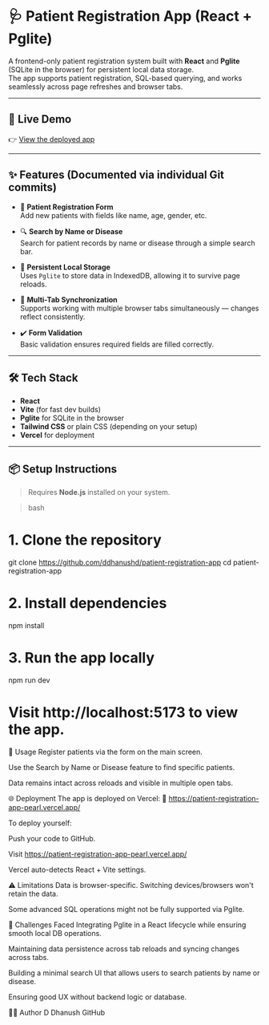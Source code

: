 # 🩺 Patient Registration App (React + Pglite)

A frontend-only patient registration system built with **React** and **Pglite** (SQLite in the browser) for persistent local data storage.  
The app supports patient registration, SQL-based querying, and works seamlessly across page refreshes and browser tabs.

---

## 🚀 Live Demo

👉 [View the deployed app](https://patient-registration-app-pearl.vercel.app/)

---

## ✨ Features (Documented via individual Git commits)

- 🧾 **Patient Registration Form**  
  Add new patients with fields like name, age, gender, etc.

- 🔍 **Search by Name or Disease**  
  Search for patient records by name or disease through a simple search bar.

- 💾 **Persistent Local Storage**  
  Uses `Pglite` to store data in IndexedDB, allowing it to survive page reloads.

- 🧠 **Multi-Tab Synchronization**  
  Supports working with multiple browser tabs simultaneously — changes reflect consistently.

- ✔️ **Form Validation**  
  Basic validation ensures required fields are filled correctly.

---

## 🛠️ Tech Stack

- **React**
- **Vite** (for fast dev builds)
- **Pglite** for SQLite in the browser
- **Tailwind CSS** or plain CSS (depending on your setup)
- **Vercel** for deployment

---

## 📦 Setup Instructions

> Requires **Node.js** installed on your system.

>bash
# 1. Clone the repository
git clone https://github.com/ddhanushd/patient-registration-app
cd patient-registration-app

# 2. Install dependencies
npm install

# 3. Run the app locally
npm run dev

# Visit http://localhost:5173 to view the app.

📖 Usage
Register patients via the form on the main screen.

Use the Search by Name or Disease feature to find specific patients.

Data remains intact across reloads and visible in multiple open tabs.

🌐 Deployment
The app is deployed on Vercel:
🔗 https://patient-registration-app-pearl.vercel.app/

To deploy yourself:

Push your code to GitHub.

Visit https://patient-registration-app-pearl.vercel.app/

Vercel auto-detects React + Vite settings.

⚠️ Limitations
Data is browser-specific. Switching devices/browsers won't retain the data.

Some advanced SQL operations might not be fully supported via Pglite.

🧩 Challenges Faced
Integrating Pglite in a React lifecycle while ensuring smooth local DB operations.

Maintaining data persistence across tab reloads and syncing changes across tabs.

Building a minimal search UI that allows users to search patients by name or disease.

Ensuring good UX without backend logic or database.

🧑‍💻 Author
D Dhanush
GitHub
